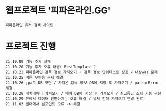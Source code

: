 # 웹프로젝트 '피파온라인.GG'
    피파온라인 유저 검색 사이트
  
# 프로젝트 진행
    21.10.09 기능 추가 실패
    21.10.20 기능 추가 오류 해결( RestTemplate )
    21.10.22 피파온라인 감독 정보 가져오기 + 감독 정보 단위테스트 성공 / 내장was 문제
    21.10.25 버튼 무반응 문제 해결
    21.10.26 jpa로 DB 구현 / 가져온 감독 정보 DB에 저장 후 가져오기 / parsarError 해결
    21.10.28 매치데이터 가져오기 / 매치 DB에 저장 후 가져오기 / 최고등급 조회 기능 구현
    21.10.29 뷰에서 데이터 안받아지는 오류 해결 / 유저 전적 가져오기 연결 완료
    21.11.03 빌더에서 널포인트 오류 -> 해결 
